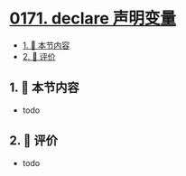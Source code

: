 # [0171. declare 声明变量](https://github.com/tnotesjs/TNotes.typescript/tree/main/notes/0171.%20declare%20%E5%A3%B0%E6%98%8E%E5%8F%98%E9%87%8F)

<!-- region:toc -->

- [1. 🎯 本节内容](#1--本节内容)
- [2. 🫧 评价](#2--评价)

<!-- endregion:toc -->

## 1. 🎯 本节内容

- todo

## 2. 🫧 评价

- todo
